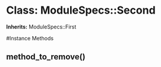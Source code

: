 # Class: ModuleSpecs::Second
**Inherits:** ModuleSpecs::First
    




#Instance Methods
## method_to_remove() [](#method-i-method_to_remove)

